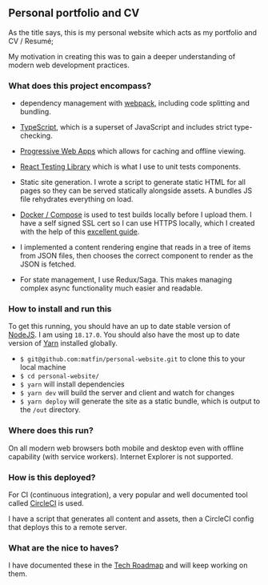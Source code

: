 ## Personal portfolio and CV

As the title says, this is my personal website which acts as my portfolio and CV / Resumé;

My motivation in creating this was to gain a deeper understanding of modern web development practices.

### What does this project encompass?

- dependency management with [webpack](https://webpack.js.org/), including code splitting and bundling.

- [TypeScript](https://www.typescriptlang.org/), which is a superset of JavaScript and includes strict type-checking.

- [Progressive Web Apps](https://web.dev/progressive-web-apps/) which allows for caching and offline viewing.

- [React Testing Library](https://testing-library.com/docs/react-testing-library/intro) which is what I use to unit tests components.

- Static site generation. I wrote a script to generate static HTML for all pages so they can be served statically alongside assets. A bundles JS file rehydrates everything on load.

- [Docker / Compose](https://docs.docker.com/compose/) is used to test builds locally before I upload them. I have a self signed SSL cert so I can use HTTPS locally, which I created with the help of this [excellent guide](https://www.freecodecamp.org/news/how-to-get-https-working-on-your-local-development-environment-in-5-minutes-7af615770eec/).

- I implemented a content rendering engine that reads in a tree of items from JSON files, then chooses the correct component to render as the JSON is fetched.

- For state management, I use Redux/Saga. This makes managing complex async functionality much easier and readable.

### How to install and run this

To get this running, you should have an up to date stable version of [NodeJS](https://nodejs.org/en/). I am using `18.17.0`. You should also have the most up to date version of [Yarn](https://yarnpkg.com/) installed globally.

- `$ git@github.com:matfin/personal-website.git` to clone this to your local machine
- `$ cd personal-website/`
- `$ yarn` will install dependencies
- `$ yarn dev` will build the server and client and watch for changes
- `$ yarn deploy` will generate the site as a static bundle, which is output to the `/out` directory.

### Where does this run?

On all modern web browsers both mobile and desktop even with offline capability (with service workers). Internet Explorer is not supported.

### How is this deployed?

For CI (continuous integration), a very popular and well documented tool called [CircleCI](https://circleci.com/) is used.

I have a script that generates all content and assets, then a CircleCI config that deploys this to a remote server.

### What are the nice to haves?

I have documented these in the [Tech Roadmap](ROADMAP.md) and will keep working on them.
